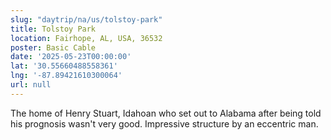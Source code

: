 ```yaml
---
slug: "daytrip/na/us/tolstoy-park"
title: Tolstoy Park
location: Fairhope, AL, USA, 36532
poster: Basic Cable
date: '2025-05-23T00:00:00'
lat: '30.55660488558361'
lng: '-87.89421610300064'
url: null
---
```


The home of Henry Stuart, Idahoan who set out to Alabama after being told his prognosis wasn't very good.  Impressive structure by an eccentric man.
